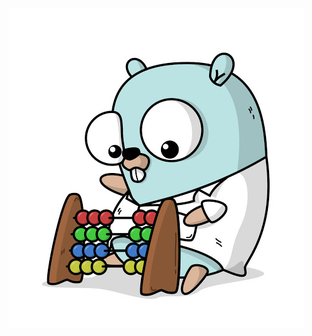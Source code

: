 <p align="center">
  <img src="https://github.com/jcbritobr/jcbritobr/blob/master/gopher2.jpg">
</p>
